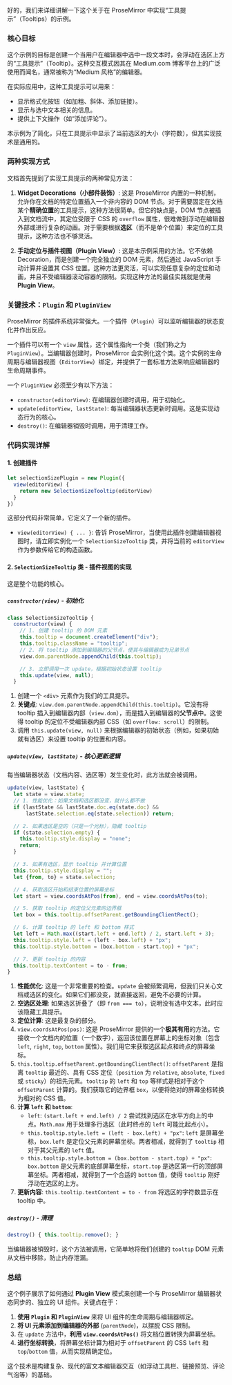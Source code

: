 好的，我们来详细讲解一下这个关于在 ProseMirror 中实现“工具提示”（Tooltips）的示例。

### 核心目标

这个示例的目标是创建一个当用户在编辑器中选中一段文本时，会浮动在选区上方的“工具提示”（Tooltip）。这种交互模式因其在 Medium.com 博客平台上的广泛使用而闻名，通常被称为“Medium 风格”的编辑器。

在实际应用中，这种工具提示可以用来：

- 显示格式化按钮（如加粗、斜体、添加链接）。
- 显示与选中文本相关的信息。
- 提供上下文操作（如“添加评论”）。

本示例为了简化，只在工具提示中显示了当前选区的大小（字符数），但其实现技术是通用的。

### 两种实现方式

文档首先提到了实现工具提示的两种常见方法：

1.  **Widget Decorations（小部件装饰）**: 这是 ProseMirror 内置的一种机制，允许你在文档的特定位置插入一个非内容的 DOM 节点。对于需要固定在文档某个**精确位置**的工具提示，这种方法很简单。但它的缺点是，DOM 节点被插入到文档流中，其定位受限于 CSS 的 `overflow` 属性，很难做到浮动在编辑器外部或进行复杂的动画。对于需要根据**选区**（而不是单个位置）来定位的工具提示，这种方法也不够灵活。

2.  **手动定位与插件视图（Plugin View）**: 这是本示例采用的方法。它不依赖 Decoration，而是创建一个完全独立的 DOM 元素，然后通过 JavaScript 手动计算并设置其 CSS 位置。这种方法更灵活，可以实现任意复杂的定位和动画，并且不受编辑器滚动容器的限制。实现这种方法的最佳实践就是使用 **Plugin View**。

### 关键技术：`Plugin` 和 `PluginView`

ProseMirror 的插件系统非常强大。一个插件（`Plugin`）可以监听编辑器的状态变化并作出反应。

一个插件可以有一个 `view` 属性，这个属性指向一个类（我们称之为 `PluginView`）。当编辑器创建时，ProseMirror 会实例化这个类。这个实例的生命周期与编辑器视图（`EditorView`）绑定，并提供了一套标准方法来响应编辑器的生命周期事件。

一个 `PluginView` 必须至少有以下方法：

- `constructor(editorView)`: 在编辑器创建时调用，用于初始化。
- `update(editorView, lastState)`: 每当编辑器状态更新时调用。这是实现动态行为的核心。
- `destroy()`: 在编辑器销毁时调用，用于清理工作。

### 代码实现详解

#### 1. 创建插件

```javascript
let selectionSizePlugin = new Plugin({
  view(editorView) {
    return new SelectionSizeTooltip(editorView)
  }
})
```

这部分代码非常简单，它定义了一个新的插件。

- `view(editorView) { ... }`: 告诉 ProseMirror，当使用此插件创建编辑器视图时，请立即实例化一个 `SelectionSizeTooltip` 类，并将当前的 `editorView` 作为参数传给它的构造函数。

#### 2. `SelectionSizeTooltip` 类 - 插件视图的实现

这是整个功能的核心。

##### `constructor(view)` - 初始化

```javascript
class SelectionSizeTooltip {
  constructor(view) {
    // 1. 创建 tooltip 的 DOM 元素
    this.tooltip = document.createElement("div");
    this.tooltip.className = "tooltip";
    // 2. 将 tooltip 添加到编辑器的父节点，使其与编辑器成为兄弟节点
    view.dom.parentNode.appendChild(this.tooltip);

    // 3. 立即调用一次 update，根据初始状态设置 tooltip
    this.update(view, null);
  }
```

1.  创建一个 `<div>` 元素作为我们的工具提示。
2.  **关键点**: `view.dom.parentNode.appendChild(this.tooltip)`。它没有将 tooltip 插入到编辑器内部（`view.dom`），而是插入到编辑器的**父节点**中。这使得 tooltip 的定位不受编辑器内部 CSS（如 `overflow: scroll`）的限制。
3.  调用 `this.update(view, null)` 来根据编辑器的初始状态（例如，如果初始就有选区）来设置 tooltip 的位置和内容。

##### `update(view, lastState)` - 核心更新逻辑

每当编辑器状态（文档内容、选区等）发生变化时，此方法就会被调用。

```javascript
update(view, lastState) {
  let state = view.state;
  // 1. 性能优化：如果文档和选区都没变，就什么都不做
  if (lastState && lastState.doc.eq(state.doc) &&
      lastState.selection.eq(state.selection)) return;

  // 2. 如果选区是空的（只是一个光标），隐藏 tooltip
  if (state.selection.empty) {
    this.tooltip.style.display = "none";
    return;
  }

  // 3. 如果有选区，显示 tooltip 并计算位置
  this.tooltip.style.display = "";
  let {from, to} = state.selection;

  // 4. 获取选区开始和结束位置的屏幕坐标
  let start = view.coordsAtPos(from), end = view.coordsAtPos(to);

  // 5. 获取 tooltip 的定位父元素的边界框
  let box = this.tooltip.offsetParent.getBoundingClientRect();

  // 6. 计算 tooltip 的 left 和 bottom 样式
  let left = Math.max((start.left + end.left) / 2, start.left + 3);
  this.tooltip.style.left = (left - box.left) + "px";
  this.tooltip.style.bottom = (box.bottom - start.top) + "px";

  // 7. 更新 tooltip 的内容
  this.tooltip.textContent = to - from;
}
```

1.  **性能优化**: 这是一个非常重要的检查。`update` 会被频繁调用，但我们只关心文档或选区的变化。如果它们都没变，就直接返回，避免不必要的计算。
2.  **空选区处理**: 如果选区折叠了（即 `from === to`），说明没有选中文本，此时应该隐藏工具提示。
3.  **定位计算**: 这是最复杂的部分。
4.  `view.coordsAtPos(pos)`: 这是 ProseMirror 提供的一个**极其有用**的方法。它接收一个文档内的位置（一个数字），返回该位置在屏幕上的坐标对象（包含 `left`, `right`, `top`, `bottom` 属性）。我们用它来获取选区起点和终点的屏幕坐标。
5.  `this.tooltip.offsetParent.getBoundingClientRect()`: `offsetParent` 是指离 `tooltip` 最近的、具有 CSS 定位（`position` 为 `relative`, `absolute`, `fixed` 或 `sticky`）的祖先元素。`tooltip` 的 `left` 和 `top` 等样式是相对于这个 `offsetParent` 计算的。我们获取它的边界框 `box`，以便将绝对的屏幕坐标转换为相对的 CSS 值。
6.  **计算 `left` 和 `bottom`**:
    - `left`: `(start.left + end.left) / 2` 尝试找到选区在水平方向上的中点。`Math.max` 用于处理多行选区（此时终点的 `left` 可能比起点小）。
    - `this.tooltip.style.left = (left - box.left) + "px"`: `left` 是屏幕坐标，`box.left` 是定位父元素的屏幕坐标。两者相减，就得到了 `tooltip` 相对于其父元素的 `left` 值。
    - `this.tooltip.style.bottom = (box.bottom - start.top) + "px"`: `box.bottom` 是父元素的底部屏幕坐标，`start.top` 是选区第一行的顶部屏幕坐标。两者相减，就得到了一个合适的 `bottom` 值，使得 `tooltip` 刚好浮动在选区的上方。
7.  **更新内容**: `this.tooltip.textContent = to - from` 将选区的字符数显示在 tooltip 中。

##### `destroy()` - 清理

```javascript
destroy() { this.tooltip.remove(); }
```

当编辑器被销毁时，这个方法被调用，它简单地将我们创建的 `tooltip` DOM 元素从文档中移除，防止内存泄漏。

### 总结

这个例子展示了如何通过 **Plugin View** 模式来创建一个与 ProseMirror 编辑器状态同步的、独立的 UI 组件。关键点在于：

1.  **使用 `Plugin` 和 `PluginView`** 来将 UI 组件的生命周期与编辑器绑定。
2.  **将 UI 元素添加到编辑器的外部** (`parentNode`)，以摆脱 CSS 限制。
3.  在 `update` 方法中，**利用 `view.coordsAtPos()`** 将文档位置转换为屏幕坐标。
4.  **进行坐标转换**，将屏幕坐标计算为相对于 `offsetParent` 的 CSS `left` 和 `top`/`bottom` 值，从而实现精确定位。

这个技术是构建复杂、现代的富文本编辑器交互（如浮动工具栏、链接预览、评论气泡等）的基础。
